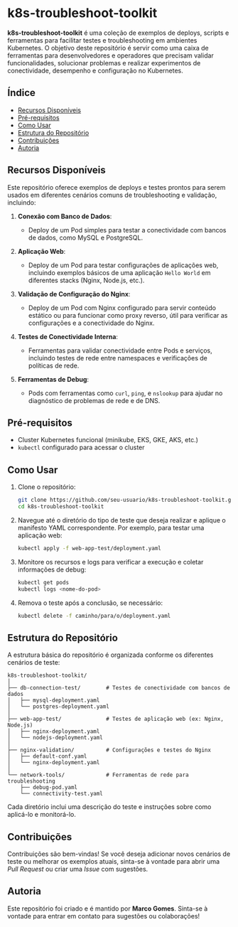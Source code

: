 # k8s-troubleshoot-toolkit

**k8s-troubleshoot-toolkit** é uma coleção de exemplos de deploys, scripts e ferramentas para facilitar testes e troubleshooting em ambientes Kubernetes. O objetivo deste repositório é servir como uma caixa de ferramentas para desenvolvedores e operadores que precisam validar funcionalidades, solucionar problemas e realizar experimentos de conectividade, desempenho e configuração no Kubernetes.

## Índice

- [Recursos Disponíveis](#recursos-disponíveis)
- [Pré-requisitos](#pré-requisitos)
- [Como Usar](#como-usar)
- [Estrutura do Repositório](#estrutura-do-repositório)
- [Contribuições](#contribuições)
- [Autoria](#autoria)

## Recursos Disponíveis

Este repositório oferece exemplos de deploys e testes prontos para serem usados em diferentes cenários comuns de troubleshooting e validação, incluindo:

1. **Conexão com Banco de Dados**:
   - Deploy de um Pod simples para testar a conectividade com bancos de dados, como MySQL e PostgreSQL.
   
2. **Aplicação Web**:
   - Deploy de um Pod para testar configurações de aplicações web, incluindo exemplos básicos de uma aplicação `Hello World` em diferentes stacks (Nginx, Node.js, etc.).

3. **Validação de Configuração do Nginx**:
   - Deploy de um Pod com Nginx configurado para servir conteúdo estático ou para funcionar como proxy reverso, útil para verificar as configurações e a conectividade do Nginx.

4. **Testes de Conectividade Interna**:
   - Ferramentas para validar conectividade entre Pods e serviços, incluindo testes de rede entre namespaces e verificações de políticas de rede.

5. **Ferramentas de Debug**:
   - Pods com ferramentas como `curl`, `ping`, e `nslookup` para ajudar no diagnóstico de problemas de rede e de DNS.

## Pré-requisitos

- Cluster Kubernetes funcional (minikube, EKS, GKE, AKS, etc.)
- `kubectl` configurado para acessar o cluster

## Como Usar

1. Clone o repositório:

   ```bash
   git clone https://github.com/seu-usuario/k8s-troubleshoot-toolkit.git
   cd k8s-troubleshoot-toolkit
   ```

2. Navegue até o diretório do tipo de teste que deseja realizar e aplique o manifesto YAML correspondente. Por exemplo, para testar uma aplicação web:

   ```bash
   kubectl apply -f web-app-test/deployment.yaml
   ```

3. Monitore os recursos e logs para verificar a execução e coletar informações de debug:

   ```bash
   kubectl get pods
   kubectl logs <nome-do-pod>
   ```

4. Remova o teste após a conclusão, se necessário:

   ```bash
   kubectl delete -f caminho/para/o/deployment.yaml
   ```

## Estrutura do Repositório

A estrutura básica do repositório é organizada conforme os diferentes cenários de teste:

```plaintext
k8s-troubleshoot-toolkit/
│
├── db-connection-test/        # Testes de conectividade com bancos de dados
│   ├── mysql-deployment.yaml
│   └── postgres-deployment.yaml
│
├── web-app-test/              # Testes de aplicação web (ex: Nginx, Node.js)
│   ├── nginx-deployment.yaml
│   └── nodejs-deployment.yaml
│
├── nginx-validation/          # Configurações e testes do Nginx
│   ├── default-conf.yaml
│   └── nginx-deployment.yaml
│
└── network-tools/             # Ferramentas de rede para troubleshooting
    ├── debug-pod.yaml
    └── connectivity-test.yaml
```

Cada diretório inclui uma descrição do teste e instruções sobre como aplicá-lo e monitorá-lo.

## Contribuições

Contribuições são bem-vindas! Se você deseja adicionar novos cenários de teste ou melhorar os exemplos atuais, sinta-se à vontade para abrir uma *Pull Request* ou criar uma *Issue* com sugestões.

## Autoria

Este repositório foi criado e é mantido por **Marco Gomes**. Sinta-se à vontade para entrar em contato para sugestões ou colaborações!
